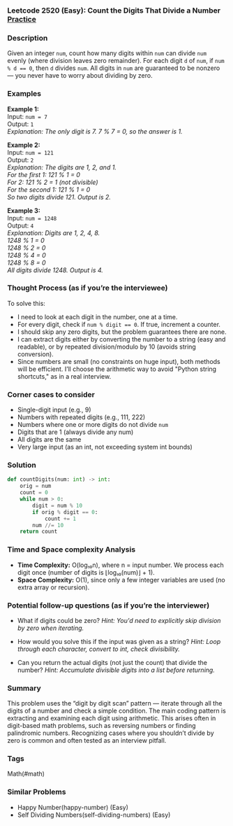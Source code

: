 ### Leetcode 2520 (Easy): Count the Digits That Divide a Number [Practice](https://leetcode.com/problems/count-the-digits-that-divide-a-number)

### Description  
Given an integer `num`, count how many digits within `num` can divide `num` evenly (where division leaves zero remainder). For each digit `d` of `num`, if `num % d == 0`, then `d` divides `num`. All digits in `num` are guaranteed to be nonzero — you never have to worry about dividing by zero.

### Examples  

**Example 1:**  
Input: `num = 7`  
Output: `1`  
*Explanation: The only digit is 7. 7 % 7 = 0, so the answer is 1.*

**Example 2:**  
Input: `num = 121`  
Output: `2`  
*Explanation: The digits are 1, 2, and 1.  
For the first 1: 121 % 1 = 0  
For 2: 121 % 2 = 1 (not divisible)  
For the second 1: 121 % 1 = 0  
So two digits divide 121. Output is 2.*

**Example 3:**  
Input: `num = 1248`  
Output: `4`  
*Explanation: Digits are 1, 2, 4, 8.  
1248 % 1 = 0  
1248 % 2 = 0  
1248 % 4 = 0  
1248 % 8 = 0  
All digits divide 1248. Output is 4.*

### Thought Process (as if you’re the interviewee)  
To solve this:  
- I need to look at each digit in the number, one at a time.  
- For every digit, check if `num % digit == 0`. If true, increment a counter.  
- I should skip any zero digits, but the problem guarantees there are none.  
- I can extract digits either by converting the number to a string (easy and readable), or by repeated division/modulo by 10 (avoids string conversion).  
- Since numbers are small (no constraints on huge input), both methods will be efficient. I’ll choose the arithmetic way to avoid "Python string shortcuts," as in a real interview.

### Corner cases to consider  
- Single-digit input (e.g., 9)  
- Numbers with repeated digits (e.g., 111, 222)  
- Numbers where one or more digits do not divide `num`  
- Digits that are 1 (always divide any num)  
- All digits are the same  
- Very large input (as an int, not exceeding system int bounds)

### Solution

```python
def countDigits(num: int) -> int:
    orig = num
    count = 0
    while num > 0:
        digit = num % 10
        if orig % digit == 0:
            count += 1
        num //= 10
    return count
```

### Time and Space complexity Analysis  

- **Time Complexity:** O(log₁₀n), where n = input number. We process each digit once (number of digits is ⌊log₁₀(num)⌋ + 1).
- **Space Complexity:** O(1), since only a few integer variables are used (no extra array or recursion).

### Potential follow-up questions (as if you’re the interviewer)  

- What if digits could be zero?
  *Hint: You'd need to explicitly skip division by zero when iterating.*

- How would you solve this if the input was given as a string?
  *Hint: Loop through each character, convert to int, check divisibility.*

- Can you return the actual digits (not just the count) that divide the number?
  *Hint: Accumulate divisible digits into a list before returning.*

### Summary
This problem uses the “digit by digit scan” pattern — iterate through all the digits of a number and check a simple condition. The main coding pattern is extracting and examining each digit using arithmetic. This arises often in digit-based math problems, such as reversing numbers or finding palindromic numbers. Recognizing cases where you shouldn’t divide by zero is common and often tested as an interview pitfall.

### Tags
Math(#math)

### Similar Problems
- Happy Number(happy-number) (Easy)
- Self Dividing Numbers(self-dividing-numbers) (Easy)